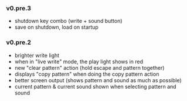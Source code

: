 ### v0.pre.3
- shutdown key combo (write + sound button)
- save on shutdown, load on startup


### v0.pre.2
- brighter write light
- when in "live write" mode, the play light shows in red
- new "clear pattern" action (hold escape and pattern together)
- displays "copy pattern" when doing the copy pattern action
- better screen output (shows pattern and sound as much as possible)
- current pattern & current sound shown when selecting pattern and sound
